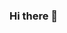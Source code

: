 ### Hi there 👋

<!--
**soon2beexwife/soon2beexwife** is a ✨ _special_ ✨ repository because its `README.md` (this file) appears on your GitHub profile.

Here are some ideas to get you started:

- 🔭 I’m currently working on regaining access to my device
- 🌱 I’m currently learning to build apps
- 👯 I’m looking to collaborate on everything
- 🤔 I’m looking for help with ...
- 💬 Ask me about ...
- 📫 How to reach me: ...
- 😄 Pronouns: ...
- ⚡ Fun fact: my ex husband hacked my phone and killed my router using apps via facebook business
-->
